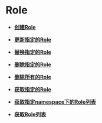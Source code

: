 # Role<a name="ZH-CN_TOPIC_0140901726"></a>

-   **[创建Role](创建Role.md)**  

-   **[更新指定的Role](更新指定的Role.md)**  

-   **[替换指定的Role](替换指定的Role.md)**  

-   **[删除指定的Role](删除指定的Role.md)**  

-   **[删除所有的Role](删除所有的Role.md)**  

-   **[获取指定的Role](获取指定的Role.md)**  

-   **[获取指定namespace下的Role列表](获取指定namespace下的Role列表.md)**  

-   **[获取Role列表](获取Role列表.md)**  


